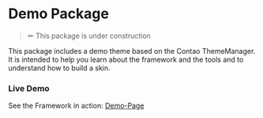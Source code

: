 # Demo Package
> ✏ This package is under construction

This package includes a demo theme based on the Contao ThemeManager. It is intended to help you learn about the framework and the tools and to understand how to build a skin.

### Live Demo
See the Framework in action: [Demo-Page](https://framework.oveleon.de/)
